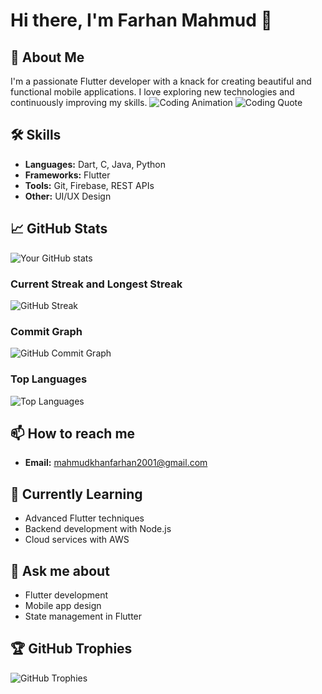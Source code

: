 # Hi there, I'm Farhan Mahmud 👋

## 🚀 About Me
I'm a passionate Flutter developer with a knack for creating beautiful and functional mobile applications. I love exploring new technologies and continuously improving my skills.
![Coding Animation](https://media.giphy.com/media/13HgwGsXF0aiGY/giphy.gif)
![Coding Quote](https://readme-typing-svg.herokuapp.com?font=Fira+Code&size=24&pause=1000&color=F70000&width=435&lines=Code+is+like+humor.+When+you+have+to+explain+it%2C+it%E2%80%99s+bad.)

## 🛠 Skills
- **Languages:** Dart, C, Java, Python
- **Frameworks:** Flutter
- **Tools:** Git, Firebase, REST APIs
- **Other:** UI/UX Design

## 📈 GitHub Stats
![Your GitHub stats](https://github-readme-stats.vercel.app/api?username=farhanmahmud21&show_icons=true&theme=radical)

### Current Streak and Longest Streak
![GitHub Streak](https://github-readme-streak-stats.herokuapp.com/?user=farhanmahmud21)

### Commit Graph
![GitHub Commit Graph](https://github-readme-activity-graph.cyclic.app/graph?username=farhanmahmud21&theme=react-dark)

### Top Languages
![Top Languages](https://github-readme-stats.vercel.app/api/top-langs/?username=farhanmahmud21&layout=compact&theme=radical)

## 📫 How to reach me
- **Email:** mahmudkhanfarhan2001@gmail.com

## 🌱 Currently Learning
- Advanced Flutter techniques
- Backend development with Node.js
- Cloud services with AWS

## 💬 Ask me about
- Flutter development
- Mobile app design
- State management in Flutter

## 🏆 GitHub Trophies
![GitHub Trophies](https://github-profile-trophy.vercel.app/?username=farhanmahmud21&theme=radical&no-frame=true&margin-w=15&margin-h=15)

